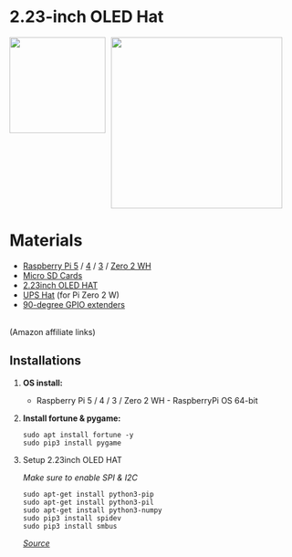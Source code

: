 # 2.23-inch OLED Hat

<div style="display: flex; gap: 10px;">   
    <img src="images/2.23-inch.gif" width="168">
    <img src="images/draw.gif" width="300">
</div>

# Materials
* [Raspberry Pi 5](https://amzn.to/45zrAKI) / [4](https://amzn.to/3KQlkVv) / [3](https://amzn.to/3xs2iSm) / [Zero 2 WH](https://amzn.to/3VO7eu2)<br />
* [Micro SD Cards](https://amzn.to/4erXgWD)<br />
* [2.23inch OLED HAT](https://amzn.to/3V2gCKb)<br />
* [UPS Hat](https://amzn.to/4ceZp6I) (for Pi Zero 2 W)<br />
* [90-degree GPIO extenders](https://amzn.to/3Uooea9)<br />
<br />
(Amazon affiliate links)<br />


## **Installations**

1. **OS install:**
   - Raspberry Pi 5 / 4 / 3 / Zero 2 WH - RaspberryPi OS 64-bit <br />

2. **Install fortune & pygame:**
   ```
   sudo apt install fortune -y
   sudo pip3 install pygame
   ```

3. Setup 2.23inch OLED HAT <br />

   _Make sure to enable SPI & I2C_
   
   ```
   sudo apt-get install python3-pip
   sudo apt-get install python3-pil
   sudo apt-get install python3-numpy
   sudo pip3 install spidev
   sudo pip3 install smbus
   ```   

    _[Source](https://www.waveshare.com/wiki/2.23inch_OLED_HAT)_
   <br />

